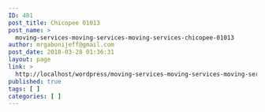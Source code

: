 ```yaml
---
ID: 401
post_title: Chicopee 01013
post_name: >
  moving-services-moving-services-moving-services-chicopee-01013
author: mrgabonijeff@gmail.com
post_date: 2018-03-28 01:36:31
layout: page
link: >
  http://localhost/wordpress/moving-services-moving-services-moving-services-chicopee-01013/
published: true
tags: [ ]
categories: [ ]
---
```

